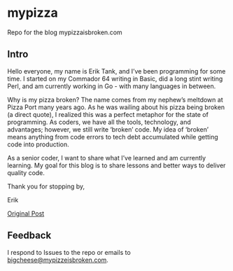 # mypizza

Repo for the blog mypizzaisbroken.com

## Intro


Hello everyone, my name is Erik Tank, and I’ve been programming for some time. I started on my Commador 64 writing in Basic, did a long stint writing Perl, and am currently working in Go - with many languages in between.

Why is my pizza broken? The name comes from my nephew’s meltdown at Pizza Port many years ago. As he was wailing about his pizza being broken (a direct quote), I realized this was a perfect metaphor for the state of programming. As coders, we have all the tools, technology, and advantages; however, we still write ‘broken’ code. My idea of ‘broken’ means anything from code errors to tech debt accumulated while getting code into production.

As a senior coder, I want to share what I’ve learned and am currently learning. My goal for this blog is to share lessons and better ways to deliver quality code.

Thank you for stopping by,

Erik

[Original Post](https://mypizzisbroken.com/posts/intro/)

## Feedback

I respond to Issues to the repo or emails to bigcheese@mypizzeisbroken.com.

